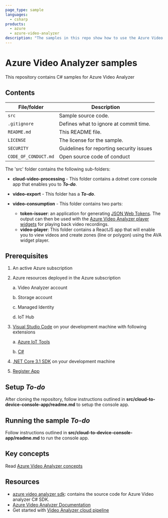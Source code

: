```yaml
---
page_type: sample
languages:
  - csharp
products:
  - azure
  - azure-video-analyzer
description: "The samples in this repo show how to use the Azure Video Analyzer module to analyze live video using AI modules of your choice and optionally record video on the edge device or in the cloud."  
---
```


# Azure Video Analyzer samples

This repository contains C# samples for Azure Video Analyzer

## Contents

| File/folder       | Description                                |
|----------------------|--------------------------------------------|
| `src`                | Sample source code.                        |
| `.gitignore`         | Defines what to ignore at commit time.     |
| `README.md`          | This README file.                          |
| `LICENSE`            | The license for the sample.                |
| `SECURITY`           | Guidelines for reporting security issues   |
| `CODE_OF_CONDUCT.md` | Open source code of conduct                |

The 'src' folder contains the following sub-folders:

* **cloud-video-processing** - This folder contains a dotnet core console app that enables you to ***To-do***.
* **video-export** - This folder has a ***To-do***.
* **video-consumption** - This folder contains two parts:
 
    * **token-issuer**: an application for generating [JSON Web Tokens](https://datatracker.ietf.org/doc/html/rfc7519). The output can then be used with the [Azure Video Analyzer player widgets](https://docs.microsoft.com/en-us/azure/azure-video-analyzer/video-analyzer-docs/player-widget) for playing back video recordings.
    * **video-player**: This folder contains a ReactJS app that will enable you to view videos and create zones (line or polygon) using the AVA widget player.

## Prerequisites

1. An active Azure subscription
2. Azure resources deployed in the Azure subscription

    a. Video Analyzer account

    b. Storage account

    c. Managed Identity

    d. IoT Hub
    

3. [Visual Studio Code](https://code.visualstudio.com/) on your development machine with following extensions

    a. [Azure IoT Tools](https://marketplace.visualstudio.com/items?itemName=vsciot-vscode.azure-iot-tools)

    b. [C#](https://marketplace.visualstudio.com/items?itemName=ms-dotnettools.csharp)

4. [.NET Core 3.1 SDK](https://dotnet.microsoft.com/download/dotnet-core/3.1) on your development machine

5. [Register App](https://docs.microsoft.com/azure/active-directory/develop/quickstart-register-app)

## Setup ***To-do***

After cloning the repository, follow instructions outlined in **src/cloud-to-device-console-app/readme.md** to setup the console app.

## Running the sample ***To-do***

Follow instructions outlined in **src/cloud-to-device-console-app/readme.md** to run the console app.

## Key concepts

Read [Azure Video Analyzer concepts](https://docs.microsoft.com/azure/azure-video-analyzer/video-analyzer-docs/overview)

## Resources

- [azure video analyzer sdk](https://github.com/Azure/azure-sdk-for-net/tree/main/sdk/videoanalyzer): contains the source code for Azure Video analyzer C# SDK.
- [Azure Video Analyzer Documentation](https://docs.microsoft.com/azure/azure-video-analyzer/video-analyzer-docs/overview)
- Get started with [Video Analyzer cloud pipeline](https://aka.ms/cloudpipeline)
